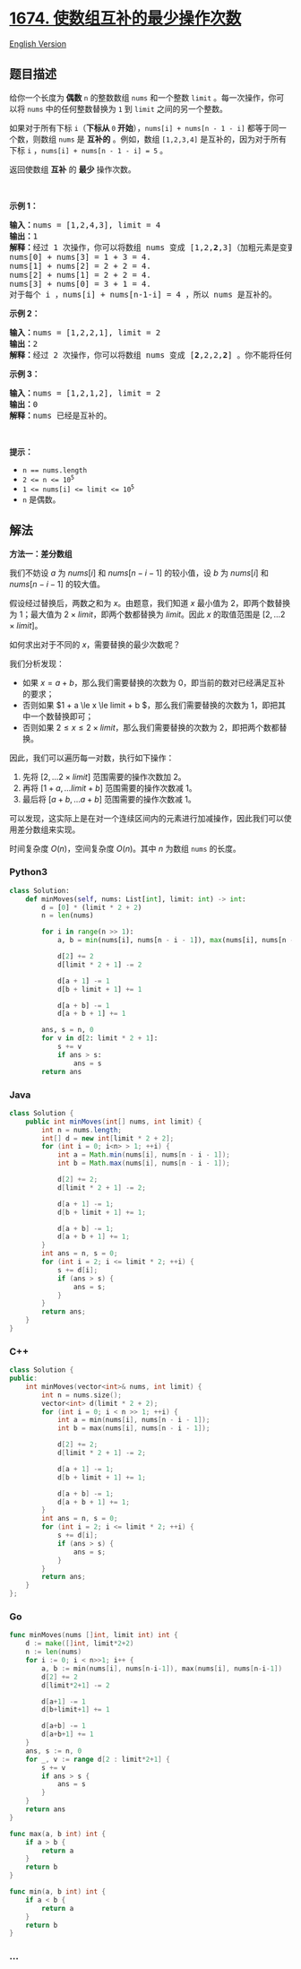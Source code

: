 # [1674. 使数组互补的最少操作次数](https://leetcode.cn/problems/minimum-moves-to-make-array-complementary)

[English Version](/solution/1600-1699/1674.Minimum%20Moves%20to%20Make%20Array%20Complementary/README_EN.md)

## 题目描述

<!-- 这里写题目描述 -->

<p>给你一个长度为<strong> 偶数</strong> <code>n</code> 的整数数组 <code>nums</code> 和一个整数 <code>limit</code> 。每一次操作，你可以将 <code>nums</code> 中的任何整数替换为 <code>1</code> 到 <code>limit</code> 之间的另一个整数。</p>

<p>如果对于所有下标 <code>i</code>（<strong>下标从 </strong><code>0</code><strong> 开始</strong>），<code>nums[i] + nums[n - 1 - i]</code> 都等于同一个数，则数组 <code>nums</code> 是 <strong>互补的</strong> 。例如，数组 <code>[1,2,3,4]</code> 是互补的，因为对于所有下标 <code>i</code> ，<code>nums[i] + nums[n - 1 - i] = 5</code> 。</p>

<p>返回使数组 <strong>互补</strong> 的 <strong>最少</strong> 操作次数。</p>

<p> </p>

<p><strong>示例 1：</strong></p>

<pre>
<strong>输入：</strong>nums = [1,2,4,3], limit = 4
<strong>输出：</strong>1
<strong>解释：</strong>经过 1 次操作，你可以将数组 nums 变成 [1,2,<strong>2</strong>,3]（加粗元素是变更的数字）：
nums[0] + nums[3] = 1 + 3 = 4.
nums[1] + nums[2] = 2 + 2 = 4.
nums[2] + nums[1] = 2 + 2 = 4.
nums[3] + nums[0] = 3 + 1 = 4.
对于每个 i ，nums[i] + nums[n-1-i] = 4 ，所以 nums 是互补的。
</pre>

<p><strong>示例 2：</strong></p>

<pre>
<strong>输入：</strong>nums = [1,2,2,1], limit = 2
<strong>输出：</strong>2
<strong>解释：</strong>经过 2 次操作，你可以将数组 nums 变成 [<strong>2</strong>,2,2,<strong>2</strong>] 。你不能将任何数字变更为 3 ，因为 3 > limit 。
</pre>

<p><strong>示例 3：</strong></p>

<pre>
<strong>输入：</strong>nums = [1,2,1,2], limit = 2
<strong>输出：</strong>0
<strong>解释：</strong>nums 已经是互补的。
</pre>

<p> </p>

<p><strong>提示：</strong></p>

<ul>
	<li><code>n == nums.length</code></li>
	<li><code>2 <= n <= 10<sup>5</sup></code></li>
	<li><code>1 <= nums[i] <= limit <= 10<sup>5</sup></code></li>
	<li><code>n</code> 是偶数。</li>
</ul>

## 解法

<!-- 这里可写通用的实现逻辑 -->

**方法一：差分数组**

我们不妨设 $a$ 为 $nums[i]$ 和 $nums[n-i-1]$ 的较小值，设 $b$ 为 $nums[i]$ 和 $nums[n-i-1]$ 的较大值。

假设经过替换后，两数之和为 $x$。由题意，我们知道 $x$ 最小值为 $2$，即两个数替换为 $1$；最大值为 $2 \times limit$，即两个数都替换为 $limit$。因此 $x$ 的取值范围是 $[2,... 2 \times limit]$。

如何求出对于不同的 $x$，需要替换的最少次数呢？

我们分析发现：

-   如果 $x = a + b$，那么我们需要替换的次数为 $0$，即当前的数对已经满足互补的要求；
-   否则如果 $1 + a \le x \le limit + b $，那么我们需要替换的次数为 $1$，即把其中一个数替换即可；
-   否则如果 $2 \le x \le 2 \times limit$，那么我们需要替换的次数为 $2$，即把两个数都替换。

因此，我们可以遍历每一对数，执行如下操作：

1. 先将 $[2,... 2 \times limit]$ 范围需要的操作次数加 $2$。
1. 再将 $[1 + a,... limit + b]$ 范围需要的操作次数减 $1$。
1. 最后将 $[a + b,... a + b]$ 范围需要的操作次数减 $1$。

可以发现，这实际上是在对一个连续区间内的元素进行加减操作，因此我们可以使用差分数组来实现。

时间复杂度 $O(n)$，空间复杂度 $O(n)$。其中 $n$ 为数组 `nums` 的长度。

<!-- tabs:start -->

### **Python3**

<!-- 这里可写当前语言的特殊实现逻辑 -->

```python
class Solution:
    def minMoves(self, nums: List[int], limit: int) -> int:
        d = [0] * (limit * 2 + 2)
        n = len(nums)

        for i in range(n >> 1):
            a, b = min(nums[i], nums[n - i - 1]), max(nums[i], nums[n - i - 1])

            d[2] += 2
            d[limit * 2 + 1] -= 2

            d[a + 1] -= 1
            d[b + limit + 1] += 1

            d[a + b] -= 1
            d[a + b + 1] += 1

        ans, s = n, 0
        for v in d[2: limit * 2 + 1]:
            s += v
            if ans > s:
                ans = s
        return ans
```

### **Java**

<!-- 这里可写当前语言的特殊实现逻辑 -->

```java
class Solution {
    public int minMoves(int[] nums, int limit) {
        int n = nums.length;
        int[] d = new int[limit * 2 + 2];
        for (int i = 0; i<n> > 1; ++i) {
            int a = Math.min(nums[i], nums[n - i - 1]);
            int b = Math.max(nums[i], nums[n - i - 1]);

            d[2] += 2;
            d[limit * 2 + 1] -= 2;

            d[a + 1] -= 1;
            d[b + limit + 1] += 1;

            d[a + b] -= 1;
            d[a + b + 1] += 1;
        }
        int ans = n, s = 0;
        for (int i = 2; i <= limit * 2; ++i) {
            s += d[i];
            if (ans > s) {
                ans = s;
            }
        }
        return ans;
    }
}
```

### **C++**

```cpp
class Solution {
public:
    int minMoves(vector<int>& nums, int limit) {
        int n = nums.size();
        vector<int> d(limit * 2 + 2);
        for (int i = 0; i < n >> 1; ++i) {
            int a = min(nums[i], nums[n - i - 1]);
            int b = max(nums[i], nums[n - i - 1]);

            d[2] += 2;
            d[limit * 2 + 1] -= 2;

            d[a + 1] -= 1;
            d[b + limit + 1] += 1;

            d[a + b] -= 1;
            d[a + b + 1] += 1;
        }
        int ans = n, s = 0;
        for (int i = 2; i <= limit * 2; ++i) {
            s += d[i];
            if (ans > s) {
                ans = s;
            }
        }
        return ans;
    }
};
```

### **Go**

```go
func minMoves(nums []int, limit int) int {
	d := make([]int, limit*2+2)
	n := len(nums)
	for i := 0; i < n>>1; i++ {
		a, b := min(nums[i], nums[n-i-1]), max(nums[i], nums[n-i-1])
		d[2] += 2
		d[limit*2+1] -= 2

		d[a+1] -= 1
		d[b+limit+1] += 1

		d[a+b] -= 1
		d[a+b+1] += 1
	}
	ans, s := n, 0
	for _, v := range d[2 : limit*2+1] {
		s += v
		if ans > s {
			ans = s
		}
	}
	return ans
}

func max(a, b int) int {
	if a > b {
		return a
	}
	return b
}

func min(a, b int) int {
	if a < b {
		return a
	}
	return b
}
```

### **...**

```

```

<!-- tabs:end -->
